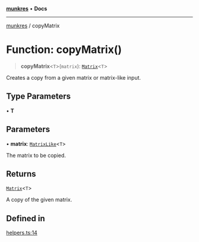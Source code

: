 [**munkres**](../README.md) • **Docs**

***

[munkres](../globals.md) / copyMatrix

# Function: copyMatrix()

> **copyMatrix**\<`T`\>(`matrix`): [`Matrix`](../type-aliases/Matrix.md)\<`T`\>

Creates a copy from a given matrix or matrix-like input.

## Type Parameters

• **T**

## Parameters

• **matrix**: [`MatrixLike`](../type-aliases/MatrixLike.md)\<`T`\>

The matrix to be copied.

## Returns

[`Matrix`](../type-aliases/Matrix.md)\<`T`\>

A copy of the given matrix.

## Defined in

[helpers.ts:14](https://github.com/havelessbemore/munkres/blob/fc5da44f86c5eaa709ab282574feb1e91e030644/src/helpers.ts#L14)
